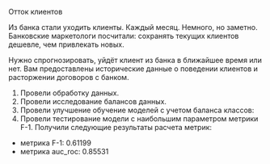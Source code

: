 Отток клиентов

Из банка стали уходить клиенты. Каждый месяц. Немного, но заметно. Банковские маркетологи посчитали: сохранять текущих клиентов дешевле, чем привлекать новых.

Нужно спрогнозировать, уйдёт клиент из банка в ближайшее время или нет. Вам предоставлены исторические данные о поведении клиентов и расторжении договоров с банком. 

1. Провели обработку данных.
2. Провели исследование балансов данных. 
3. Провели улучшение обучение моделей с учетом баланса классов:
4. Провели тестирование модели с наибольшим параметром метрики F-1. Получили следующие результаты расчета метрик: 
  - метрика F-1: 0.61199
  - метрика auc_roc: 0.85531
